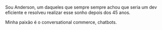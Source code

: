 Sou Anderson, um daqueles que sempre sempre achou que seria um dev eficiente e resolveu realizar esse sonho depois dos 45 anos.

Minha paixão é o conversational commerce, chatbots.
